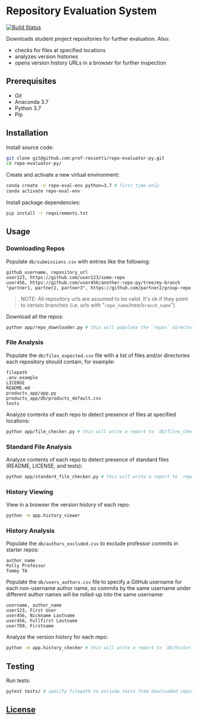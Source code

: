 # Repository Evaluation System

[![Build Status](https://travis-ci.com/prof-rossetti/repo-evaluator-py.svg?branch=master)](https://travis-ci.com/prof-rossetti/repo-evaluator-py)

Downloads student project repositories for further evaluation. Also:
  + checks for files at specified locations
  + analyzes version histories
  + opens version history URLs in a browser for further inspection

## Prerequisites

  + Git
  + Anaconda 3.7
  + Python 3.7
  + Pip

## Installation

Install source code:

```sh
git clone git@github.com:prof-rossetti/repo-evaluator-py.git
cd repo-evaluator-py/
```

Create and activate a new virtual environment:

```sh
conda create -n repo-eval-env python=3.7 # first time only
conda activate repo-eval-env
```

Install package dependencies:

```sh
pip install -r requirements.txt
```

## Usage

### Downloading Repos

Populate `db/submissions.csv` with entries like the following:

    github_username, repository_url
    user123, https://github.com/user123/some-repo
    user456, https://github.com/user456/another-repo-py/tree/my-branch
    "partner1, partner2, partner3", https://github.com/partner2/group-repo

> NOTE: All repository urls are assumed to be valid. It's ok if they point to certain branches (i.e. urls with "`repo_name`/tree/`branch_name`")

Download all the repos:

```sh
python app/repo_downloader.py # this will populate the `repos` directory!
```

### File Analysis

Populate the `db/files_expected.csv` file with a list of files and/or directories each repository should contain, for example:

    filepath
    .env.example
    LICENSE
    README.md
    products_app/app.py
    products_app/db/products_default.csv
    tests

Analyze contents of each repo to detect presence of files at specified locations:

```sh
python app/file_checker.py # this will write a report to `db/files_checked.csv`
```

### Standard File Analysis

Analyze contents of each repo to detect presence of standard files (README, LICENSE, and tests):

```sh
python app/standard_file_checker.py # this will write a report to `reports/standard_files_checked.csv`
```


### History Viewing

View in a browser the version history of each repo:

```sh
python -m app.history_viewer
```

### History Analysis

Populate the `db/authors_excluded.csv` to exclude professor commits in starter repos:

    author_name
    Polly Professor
    Tommy TA

Populate the `db/users_authors.csv` file to specify a GitHub username for each non-username author name, so commits by the same username under different author names will be rolled-up into the same username:

    username, author_name
    user123, First User
    user456, Nickname Lastname
    user456, Fullfirst Lastname
    user789, Firstname

Analyze the version history for each repo:

```sh
python -m app.history_checker # this will write a report to `db/histories_checked.csv`
```

## Testing

Run tests:

```sh
pytest tests/ # specify filepath to exclude tests from downloaded repos
```

## [License](LICENSE.md)
